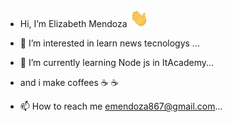 - Hi, I’m Elizabeth Mendoza <img  src="https://raw.githubusercontent.com/ABSphreak/ABSphreak/master/gifs/Hi.gif" width="30px"></h1>
- 👀 I’m interested in learn news tecnologys ...
- 🌱 I’m currently learning Node js in ItAcademy...
- and i make coffees :coffee: :coffee:
 
- 📫 How to reach me emendoza867@gmail.com...

<!---
emendoza20/emendoza20 is a ✨ special ✨ repository because its `README.md` (this file) appears on your GitHub profile.
You can click the Preview link to take a look at your changes.
--->

